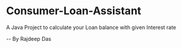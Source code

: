 # Consumer-Loan-Assistant
A Java Project to calculate your Loan balance with given Interest rate

-- By Rajdeep Das
